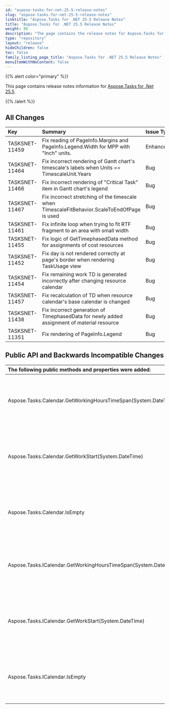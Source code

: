 ```yaml
---
id: "aspose-tasks-for-net-25-5-release-notes"
slug: "aspose-tasks-for-net-25-5-release-notes"
linktitle: "Aspose.Tasks for .NET 25.5 Release Notes"
title: "Aspose.Tasks for .NET 25.5 Release Notes"
weight: 96
description: "The page contains the release notes for Aspose.Tasks for .NET 25.5."
type: "repository"
layout: "release"
hideChildren: false
toc: false
family_listing_page_title: "Aspose.Tasks for .NET 25.5 Release Notes"
menuItemWithNoContent: false
---
```


{{% alert color="primary" %}} 

This page contains release notes information for [Aspose.Tasks for .Net 25.5](https://releases.aspose.com/tasks/net/new-releases/aspose.tasks-for-.net-25.5/).

{{% /alert %}}
## **All Changes**
|**Key**|**Summary**|**Issue Type**|
| :- | :- | :- |
| TASKSNET-11459 | Fix reading of PageInfo.Margins and PageInfo.Legend.Width for MPP with "Inch" units. | Enhancement |
| TASKSNET-11464 | Fix incorrect rendering of Gantt chart's timescale's labels when Units == TimescaleUnit.Years | Bug |
| TASKSNET-11466 | Fix incorrect rendering of "Critical Task" item in Gantt chart's legend | Bug |
| TASKSNET-11467 | Fix incorrect stretching of the timescale when TimescaleFitBehavior.ScaleToEndOfPage is used | Bug |
| TASKSNET-11461 | Fix infinite loop when trying to fit RTF fragment to an area with small width | Bug |
| TASKSNET-11455 | Fix logic of GetTimephasedData method for assignments of cost resources | Bug |
| TASKSNET-11452 | Fix day is not rendered correctly at page's border when rendering TaskUsage view | Bug |
| TASKSNET-11454 | Fix remaining work TD is generated incorrectly after changing resource calendar | Bug |
| TASKSNET-11457 | Fix recalculation of TD when resource calendar's base calendar is changed | Bug |
| TASKSNET-11438 | Fix incorrect generation of TimephasedData for  newly added assignment of material resource | Bug |
| TASKSNET-11351 | Fix rendering of PageInfo.Legend  | Bug |

## **Public API and Backwards Incompatible Changes**
|**The following public methods and properties were added:**|**Description**|
| :- | :- |
| Aspose.Tasks.Calendar.GetWorkingHoursTimeSpan(System.DateTime,System.DateTime) | Returns amount of working hours between the specified dates. |
| Aspose.Tasks.Calendar.GetWorkStart(System.DateTime) | Calculates next working time start beginning from the specified date and time. |
| Aspose.Tasks.Calendar.IsEmpty | Returns whether the calendar doesn't have working hours defined. |
| Aspose.Tasks.ICalendar.GetWorkingHoursTimeSpan(System.DateTime,System.DateTime) | Returns amount of working hours between the specified dates. |
| Aspose.Tasks.ICalendar.GetWorkStart(System.DateTime) | Calculates next working time start beginning from the specified date and time. |
| Aspose.Tasks.ICalendar.IsEmpty | Returns whether the calendar doesn't have working hours defined. |
